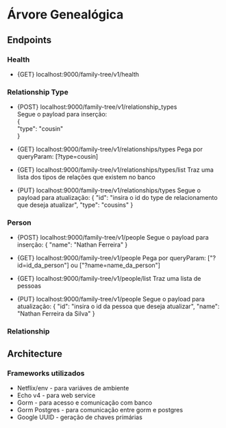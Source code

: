 # Árvore Genealógica

## Endpoints

### Health
- {GET} localhost:9000/family-tree/v1/health
### Relationship Type
- {POST} localhost:9000/family-tree/v1/relationship_types<br>
    Segue o payload para inserção:<br>
    {<br>
        "type": "cousin"<br>
    }<br>

- {GET} localhost:9000/family-tree/v1/relationships/types
    Pega por queryParam: [?type=cousin]

- {GET} localhost:9000/family-tree/v1/relationships/types/list
    Traz uma lista dos tipos de relações que existem no banco

- {PUT} localhost:9000/family-tree/v1/relationships/types
    Segue o payload para atualização:
    {
        "id": "insira o id do type de relacionamento que deseja atualizar",
        "type": "cousins"
    }
### Person
- {POST} localhost:9000/family-tree/v1/people
    Segue o payload para inserção:
    {
        "name": "Nathan Ferreira"
    }

- {GET} localhost:9000/family-tree/v1/people
    Pega por queryParam: ["?id=id_da_person"] ou ["?name=name_da_person"]

- {GET} localhost:9000/family-tree/v1/people/list
    Traz uma lista de pessoas

- {PUT} localhost:9000/family-tree/v1/people
    Segue o payload para atualização:
    {
        "id": "insira o id da pessoa que deseja atualizar",
        "name": "Nathan Ferreira da Silva"
    }

### Relationship

## Architecture

### Frameworks utilizados
- Netflix/env   - para variáves de ambiente
- Echo v4       - para web service
- Gorm          - para acesso e comunicação com banco
- Gorm Postgres - para comunicação entre gorm e postgres
- Google UUID   - geração de chaves primárias
